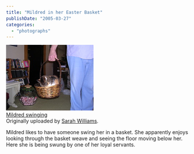 ```yaml
---
title: "Mildred in her Easter Basket"
publishDate: "2005-03-27"
categories: 
  - "photographs"
---
```


[![](images/7614981_1d63aa6867_m.jpg)](http://www.flickr.com/photos/54325514@N00/7614981/ "photo sharing")  
[Mildred swinging](http://www.flickr.com/photos/54325514@N00/7614981/)  
Originally uploaded by [Sarah Williams](http://www.flickr.com/people/54325514@N00/).

Mildred likes to have someone swing her in a basket. She apparently enjoys looking through the basket weave and seeing the floor moving below her. Here she is being swung by one of her loyal servants.
